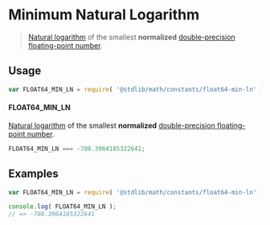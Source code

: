 # Minimum Natural Logarithm

> [Natural logarithm][natural-logarithm] of the smallest __normalized__ [double-precision floating-point number][ieee754].

<!-- <usage> -->

## Usage

``` javascript
var FLOAT64_MIN_LN = require( '@stdlib/math/constants/float64-min-ln' );
```

#### FLOAT64_MIN_LN

[Natural logarithm][natural-logarithm] of the smallest __normalized__ [double-precision floating-point number][ieee754].

``` javascript
FLOAT64_MIN_LN === -708.3964185322641;
```

<!-- </usage> -->


<!-- <examples> -->

## Examples

<!-- TODO: better example -->

``` javascript
var FLOAT64_MIN_LN = require( '@stdlib/math/constants/float64-min-ln' );

console.log( FLOAT64_MIN_LN );
// => -708.3964185322641
```

<!-- </examples> -->


<!-- <links> -->

[ieee754]: http://en.wikipedia.org/wiki/IEEE_754-1985
[natural-logarithm]: https://en.wikipedia.org/wiki/Natural_logarithm

<!-- </links> -->
